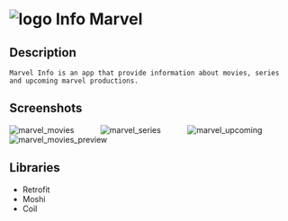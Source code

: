 # ![logo](https://user-images.githubusercontent.com/42875282/147277101-2819781a-117f-4a95-9ae0-81196a53eb5b.png) Info Marvel

## Description
```
Marvel Info is an app that provide information about movies, series and upcoming marvel productions.
```

## Screenshots
![marvel_movies](https://user-images.githubusercontent.com/42875282/147277957-7b83908c-27ba-4288-9e2e-a89ab78b8651.png)
&nbsp;&nbsp;&nbsp;&nbsp;&nbsp;&nbsp;&nbsp;&nbsp;&nbsp;&nbsp;
![marvel_series](https://user-images.githubusercontent.com/42875282/147278233-949d39fa-0649-49b1-9586-d3cfdea9f1ff.png)
&nbsp;&nbsp;&nbsp;&nbsp;&nbsp;&nbsp;&nbsp;&nbsp;&nbsp;&nbsp;
![marvel_upcoming](https://user-images.githubusercontent.com/42875282/147278543-bcc73335-2bad-43ba-9175-0a979c888fb4.png)
&nbsp;&nbsp;&nbsp;&nbsp;&nbsp;&nbsp;&nbsp;&nbsp;&nbsp;&nbsp;
![marvel_movies_preview](https://user-images.githubusercontent.com/42875282/147279816-b5e8e2b5-ae35-422a-996d-ff47aabbca2c.png)




## Libraries
* Retrofit
* Moshi
* Coil

